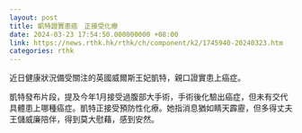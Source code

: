 ```yaml
---
layout: post
title: 凱特證實患癌　正接受化療
date: 2024-03-23 17:54:50.000000000 +08:00
link: https://news.rthk.hk/rthk/ch/component/k2/1745940-20240323.htm
categories: rthk
---
```


近日健康狀況備受關注的英國威爾斯王妃凱特，親口證實患上癌症。

凱特發布片段，提及今年1月接受過腹部大手術，手術後化驗出癌症，但未有交代具體患上哪種癌症。凱特正接受預防性化療。她指消息猶如睛天霹靂，但多得丈夫王儲威廉陪伴，得到莫大慰藉，感到安然。
